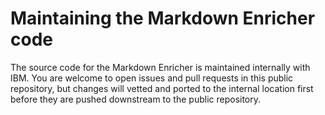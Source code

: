 <!--
# Copyright 2022, 2025 IBM Inc. All rights reserved
# SPDX-License-Identifier: Apache2.0
# Last updated: 2025-07-17
-->


# Maintaining the Markdown Enricher code


The source code for the Markdown Enricher is maintained internally with IBM. You are welcome to open issues and pull requests in this public repository, but changes will vetted and ported to the internal location first before they are pushed downstream to the public repository.



